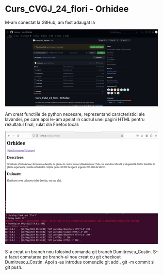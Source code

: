 # Curs_CVGJ_24_flori - Orhidee

M-am conectat la GitHub, am fost adaugat la 

![alt text](image-1.jpg)

Am creat functiile de python necesare, reprezentand caracteristici ale lavandei, pe care apoi le-am apelat in cadrul unei pagini HTML pentru rezultatul final, rulat din Firefox local:

![alt text](image.png)

S-a creat un branch nou folosind comanda git branch Dumitrescu_Costin. S-a facut comutarea pe branch-ul nou creat cu git checkout Dumitrescu_Costin. 
Apoi s-au introdus comenzile git add., git -m commit si git push.
